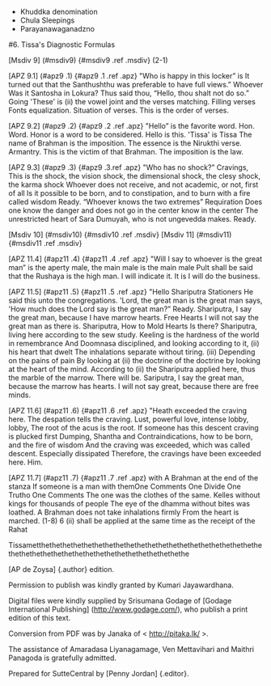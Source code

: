 - Khuddka denomination
- Chula Sleepings
- Parayanawaganadzno

#6. Tissa's Diagnostic Formulas

[Msdiv 9] (#msdiv9) {#msdiv9 .ref .msdiv} (2-1)

[APZ 9.1] (#apz9 .1) {#apz9 .1 .ref .apz} "Who is happy in this locker” is
It turned out that the Santhushthu was preferable to have full views.” Whoever
Was it Santosha in Lokura? Thus said thou, “Hello, thou shalt not do so.” Going
'These' is (ii) the vowel joint and the verses matching. Filling verses Fonts
equalization. Situation of verses. This is the order of verses.

[APZ 9.2] (#apz9 .2) {#apz9 .2 .ref .apz} "Hello” is the favorite word. Hon.
Word. Honor is a word to be considered. Hello is this. 'Tissa' is Tissa
The name of Brahman is the imposition. The essence is the Nirukthi verse. Armantry.
This is the victim of that Brahman. The imposition is the law.

[APZ 9.3] (#apz9 .3) {#apz9 .3.ref .apz} "Who has no shock?” Cravings,
This is the shock, the vision shock, the dimensional shock, the clesy shock, the karma shock
Whoever does not receive, and not academic, or not, first of all
Is it possible to be born, and to constipation, and to burn with a fire called wisdom
Ready. “Whoever knows the two extremes”
Requiration Does one know the danger and does not go in the center know in the center
The unrestricted heart of Sara Dumuyah, who is not ungevedda
makes. Ready.

[Msdiv 10] (#msdiv10) {#msdiv10 .ref .msdiv} [Msdiv 11] (#msdiv11) {#msdiv11
.ref .msdiv}

[APZ 11.4] (#apz11 .4) {#apz11 .4 .ref .apz} "Will I say to whoever is the great man”
is the aperty male, the main male is the main male
PuIt shall be said that the Rushaya is the high man. I will indicate it. It is
I will do the business.

[APZ 11.5] (#apz11 .5) {#apz11 .5 .ref .apz} "Hello Shariputra Stationers
He said this unto the congregations. 'Lord, the great man is the great man
says, 'How much does the Lord say is the great man?” Ready.
Shariputra, I say the great man, because I have marrow hearts. Free Hearts
I will not say the great man as there is. Shariputra, How to Mold Hearts
Is there? Shariputra, living here according to the sew study.
Keeling is the hardness of the world in remembrance
And Doomnasa disciplined, and looking according to it, (ii) his heart that dwelt
The inhalations separate without tiring. (iii) Depending on the pains of pain
By looking at (ii) the doctrine of the doctrine by looking at the heart of the mind.
According to (ii) the Shariputra applied here, thus the marble of the marrow.
There will be. Sariputra, I say the great man, because the marrow has hearts.
I will not say great, because there are free minds.

[APZ 11.6] (#apz11 .6) {#apz11 .6 .ref .apz} "Heath exceeded the craving here.
The despation tells the craving. Lust, powerful love, intense lobby, lobby,
The root of the acus is the root. If someone has this descent craving is plucked first
Dumping, Shantha and Contraindications, how to be born, and the fire of wisdom
And the craving was exceeded, which was called descent. Especially dissipated
Therefore, the cravings have been exceeded here.
Him.

[APZ 11.7] (#apz11 .7) {#apz11 .7 .ref .apz} with A Brahman at the end of the stanza
If someone is a man with themOne Comments One Divide One Trutho One Comments
The one was the clothes of the same. Kelles without kings for thousands of people
The eye of the dhamma without bites was loathed. A Brahman does not take inhalations firmly
From the heart is marched. (1-8) 6 (ii) shall be applied at the same time as the receipt of the Rahat

Tissametthethethethethethethethethethethethethethethethethethethethethethethethethethethethethethethethethethethethethethe

[AP de Zoysa] {.author} edition.

Permission to publish was kindly granted by Kumari Jayawardhana.

Digital files were kindly supplied by Srisumana Godage of [Godage
International Publishing] (http://www.godage.com/), who publish a print
edition of this text.

Conversion from PDF was by Janaka of < http://pitaka.lk/ >.

The assistance of Amaradasa Liyanagamage, Ven Mettavihari and Maithri
Panagoda is gratefully admitted.

Prepared for SutteCentral by [Penny Jordan] {.editor}.